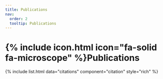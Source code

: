 ```yaml
---
title: Publications
nav:
  order: 2
  tooltip: Publications
---
```


# {% include icon.html icon="fa-solid fa-microscope" %}Publications


{% include list.html data="citations" component="citation" style="rich" %}
